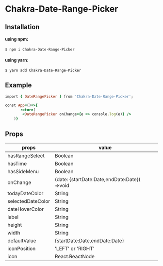 # Chakra-Date-Range-Picker

## Installation

#### using npm:

```
$ npm i Chakra-Date-Range-Picker
```

#### using yarn:

```
$ yarn add Chakra-Date-Range-Picker
```

## Example

```ruby
import { DateRangePicker } from 'Chakra-Date-Range-Picker';

const App=()=>{
       return(
        <DateRangePicker onChange={e => console.log(e)} />
    )}
```

## Props

| props             | value                                        |
| ----------------- | -------------------------------------------- |
| hasRangeSelect    | Boolean                                      |
| hasTime           | Boolean                                      |
| hasSideMenu       | Boolean                                      |
| onChange          | (date: {startDate:Date,endDate:Date}) =>void |
| todayDateColor    | String                                       |
| selectedDateColor | String                                       |
| dateHoverColor    | String                                       |
| label             | String                                       |
| height            | String                                       |
| width             | String                                       |
| defaultValue      | {startDate:Date,endDate:Date}                |
| iconPosition      | 'LEFT' or 'RIGHT'                            |
| icon              | React.ReactNode                              |

